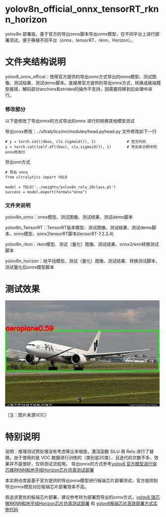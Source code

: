 # yolov8n_official_onnx_tensorRT_rknn_horizon
yolov8n 部署版，基于官方的导出onnx脚本导出onnx模型，在不同平台上进行部署测试，便于移植不同平台（onnx、tensorRT、rknn、Horizon）。

# 文件夹结构说明

yolov8_onnx_offical：使用官方提供的导出onnx方式导出的onnx模型、测试图像、测试结果、测试demo脚本。直接用官方提供的导出onnx方式，转换成板端模型报错，解码部分anchors和strides的操作不支持，因需要将移到后处理中进行。

### 修改部分

以下是修改了导出onnx的方式导出的onnx 进行的转换其他模型测试

导出onxx修改：../ultralytics/nn/modules/head.pyhead.py 文件修改如下一行

```
# y = torch.cat((dbox, cls.sigmoid()), 1)              # 官方代码
y = torch.cat((self.dfl(box), cls.sigmoid()), 1)       # 导出本示例中的onnx修改行
```

导出onn方式
```
# 导出 onnx
from ultralytics import YOLO

model = YOLO('../weights/yolov8n_relu_20class.pt')
success = model.export(format="onnx")
```


### 文件夹说明
yolov8n_onnx：onnx模型、测试图像、测试结果、测试demo脚本

yolov8n_TensorRT：TensorRT版本模型、测试图像、测试结果、测试demo脚本、onnx模型、onnx2tensorRT脚本(tensorRT-7.2.3.4)

yolov8n_rknn：rknn模型、测试（量化）图像、测试结果、onnx2rknn转换测试脚本

yolov8n_horizon：地平线模型、测试（量化）图像、测试结果、转换测试脚本、测试量化后onnx模型脚本


# 测试效果
![image](https://github.com/cqu20160901/yolov8n_official_onnx_tensorRT_rknn_horizon/blob/main/yolov8_onnx/test_onnx_result.jpg)

（注：图片来源VOC）

# 特别说明
说明：推理测试预处理没有考虑等比率缩放，激活函数 SiLU 用 Relu 进行了替换。由于使用的是 VOC 数据进行训练的（类别是20类），且迭代的次数不多，效果并不是很好，仅供测试流程用。
导出onnx的方式参考[yolov8 官方模型进行瑞芯微RKNN和地平线Horizon芯片仿真测试部署](https://blog.csdn.net/zhangqian_1/article/details/130754564)

本实例仓库是基于官方提供的导出onnx模型进行板端芯片部署测试，官方提供到导出onnx模型对应板端芯片部署效率不高。

若追求更优的板端芯片部署，建议参考转为部署而导出的onnx方式，[yolov8 瑞芯微RKNN和地平线Horizon芯片仿真测试部署](https://blog.csdn.net/zhangqian_1/article/details/128918268) 和 [yolov8板端芯片高效部署方式实例代码](https://github.com/cqu20160901/yolov8n_onnx_tensorRT_rknn_horizon)
